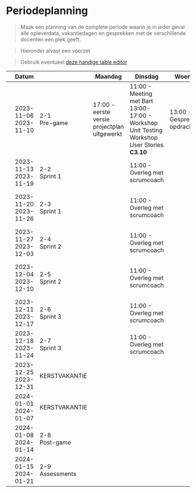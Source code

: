 # Periodeplanning

> Maak een planning van de complete periode waarin je in ieder geval alle opleverdata, vakantiedagen en gesprekken met de verschillende docenten een plek geeft.

> Hieronder alvast een voorzet

> Gebruik eventueel [deze handige table editor](https://www.tablesgenerator.com/markdown_tables)

|     | Datum                    |                    | Maandag                                    | Dinsdag                                                      | Woensdag                          | Donderdag                                      | Vrijdag                                                               |     |
| --- | ------------------------ | ------------------ | ------------------------------------------ | ------------------------------------------------------------ | --------------------------------- | ---------------------------------------------- | --------------------------------------------------------------------- | --- |
|     | 2023-11-06<br>2023-11-10 | 2-1<br>Pre-game    | 17:00 - eerste versie projectplan uitgewerkt | 11:00 - Meeting met Bart 13:00-17:00 - Workshop Unit Testing <br>Workshop User Stories<br>**C3.10** | 13:00 - Gesprek met opdrachtgever | 13:00-17:00 - Workshop C4 \& Software Guidebook<br>**B1.88** | Sprint Planning <br> Definitieve versie projectplan inleveren op ISAS |     |
|     | 2023-11-13<br>2023-11-19 | 2-2<br>Sprint 1    |                                            | 11:00 - Overleg met scrumcoach                               |                                   |                                                |                                                                       |     |
|     | 2023-11-20<br>2023-11-26 | 2-3<br>Sprint 1    |                                            | 11:00 - Overleg met scrumcoach                               |                                   |                                                | Sprint review <br> Sprint retrospective <br> Sprint planning          |     |
|     | 2023-11-27<br>2023-12-03 | 2-4<br>Sprint 2    |                                            | 11:00 - Overleg met scrumcoach                               |                                   |                                                |                                                                       |     |
|     | 2023-12-04<br>2023-12-10 | 2-5<br>Sprint 2    |                                            | 11:00 - Overleg met scrumcoach                               |                                   |                                                | Sprint review <br> Sprint retrospective <br> Sprint planning          |     |
|     | 2023-12-11<br>2023-12-17 | 2-6<br>Sprint 3    |                                            | 11:00 - Overleg met scrumcoach                               |                                   |                                                |                                                                       |     |
|     | 2023-12-18<br>2023-11-24 | 2-7<br>Sprint 3    |                                            | 11:00 - Overleg met scrumcoach                               |                                   |                                                | Sprint review <br> Sprint retrospective <br>                          |     |
|     | 2023-12-25<br>2023-12-31 | KERSTVAKANTIE      |                                            |                                                              |                                   |                                                |                                                                       |     |
|     | 2024-01-01<br>2024-01-07 | KERSTVAKANTIE      |                                            |                                                              |                                   |                                                |                                                                       |     |
|     | 2024-01-08<br>2024-01-14 | 2-8<br>Post-game   |                                            |                                                              |                                   |                                                |                                                                       |     |
|     | 2024-01-15<br>2024-01-21 | 2-9<br>Assessments |                                            |                                                              |                                   |                                                |                                                                       |     |
